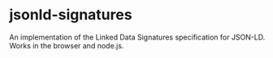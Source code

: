 jsonld-signatures
=================

An implementation of the Linked Data Signatures specification for JSON-LD. Works in the browser and node.js.

